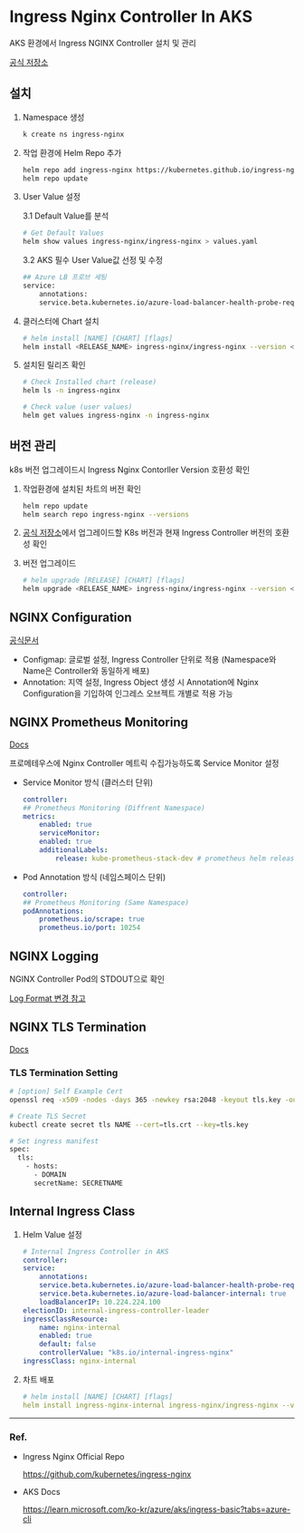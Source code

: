 # Ingress Nginx Controller In AKS
AKS 환경에서 Ingress NGINX Controller 설치 및 관리

[공식 저장소](https://github.com/kubernetes/ingress-nginx)

## 설치

1. Namespace 생성

    ```bash
    k create ns ingress-nginx
    ```

2. 작업 환경에 Helm Repo 추가

    ```bash
    helm repo add ingress-nginx https://kubernetes.github.io/ingress-nginx
    helm repo update
    ```

3. User Value 설정

    3.1 Default Value를 분석

    ```bash
    # Get Default Values
    helm show values ingress-nginx/ingress-nginx > values.yaml
    ```

    3.2 AKS 필수 User Value값 선정 및 수정
    
    ```bash
    ## Azure LB 프로브 세팅
    service:
        annotations: 
        service.beta.kubernetes.io/azure-load-balancer-health-probe-request-path: /healthz
    ```
    
4. 클러스터에 Chart 설치

    ```bash
    # helm install [NAME] [CHART] [flags]
    helm install <RELEASE_NAME> ingress-nginx/ingress-nginx --version <CHART_VERSION> -n <NAMESPACE>> -f <USER_VALUE_FILE>.yaml
    ```

5. 설치된 릴리즈 확인

    ```bash
    # Check Installed chart (release)
    helm ls -n ingress-nginx

    # Check value (user values)
    helm get values ingress-nginx -n ingress-nginx
    ```

## 버전 관리
k8s 버전 업그레이드시 Ingress Nginx Contorller Version 호환성 확인

1. 작업환경에 설치된 차트의 버전 확인

    ```bash
    helm repo update
    helm search repo ingress-nginx --versions
    ```

2. [공식 저장소](https://github.com/kubernetes/ingress-nginx#supported-versions-table)에서 업그레이드할 K8s 버전과 현재 Ingress Controller 버전의 호환성 확인


3. 버전 업그레이드

    ```bash
    # helm upgrade [RELEASE] [CHART] [flags]
    helm upgrade <RELEASE_NAME> ingress-nginx/ingress-nginx --version <CHART_VERSION> -n <NAMESPACE> [-f <USER_VALUE_FILE>.yaml | --reuse-values]
    ```

## NGINX Configuration

[공식문서](https://kubernetes.github.io/ingress-nginx/user-guide/nginx-configuration/#nginx-configuration)

- Configmap: 글로벌 설정, Ingress Controller 단위로 적용 (Namespace와 Name은 Controller와 동일하게 배포)
- Annotation: 지역 설정, Ingress Object 생성 시 Annotation에 Nginx Configuration을 기입하여 인그레스 오브젝트 개별로 적용 가능

## NGINX Prometheus Monitoring
[Docs](https://github.com/kubernetes/ingress-nginx/blob/main/docs/user-guide/monitoring.md#monitoring)

프로메테우스에 Nginx Controller 메트릭 수집가능하도록 Service Monitor 설정

- Service Monitor 방식 (클러스터 단위)

    ```yaml
    controller:
    ## Prometheus Monitoring (Diffrent Namespace)
    metrics:
        enabled: true
        serviceMonitor:
        enabled: true
        additionalLabels:
            release: kube-prometheus-stack-dev # prometheus helm release name
    ```

- Pod Annotation 방식 (네임스페이스 단위)

    ```yaml
    controller:
    ## Prometheus Monitoring (Same Namespace)
    podAnnotations:
        prometheus.io/scrape: true
        prometheus.io/port: 10254
    ```


## NGINX Logging
NGINX Controller Pod의 STDOUT으로 확인

[Log Format 변경 참고](https://kubernetes.github.io/ingress-nginx/user-guide/nginx-configuration/log-format/)

## NGINX TLS Termination
[Docs](https://kubernetes.github.io/ingress-nginx/user-guide/tls/)
### TLS Termination Setting

```bash
# [option] Self Example Cert
openssl req -x509 -nodes -days 365 -newkey rsa:2048 -keyout tls.key -out tls.crt -subj "/CN=example.com/O=example.com"

# Create TLS Secret
kubectl create secret tls NAME --cert=tls.crt --key=tls.key

# Set ingress manifest
spec:
  tls:
    - hosts:
      - DOMAIN
      secretName: SECRETNAME
```

## Internal Ingress Class

1. Helm Value 설정
    ```yaml
    # Internal Ingress Controller in AKS
    controller:
    service:
        annotations: 
        service.beta.kubernetes.io/azure-load-balancer-health-probe-request-path: /healthz
        service.beta.kubernetes.io/azure-load-balancer-internal: true
        loadBalancerIP: 10.224.224.100
    electionID: internal-ingress-controller-leader
    ingressClassResource:
        name: nginx-internal
        enabled: true
        default: false
        controllerValue: "k8s.io/internal-ingress-nginx"
    ingressClass: nginx-internal
    ```
2. 차트 배포

    ```yaml
    # helm install [NAME] [CHART] [flags]
    helm install ingress-nginx-internal ingress-nginx/ingress-nginx --version <CHART_VERSION> -n ingress-nginx -f internal-ingress-values.yaml
    ```
---
### Ref.
- Ingress Nginx Official Repo
  
  https://github.com/kubernetes/ingress-nginx

- AKS Docs
  
  https://learn.microsoft.com/ko-kr/azure/aks/ingress-basic?tabs=azure-cli